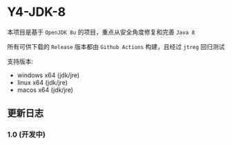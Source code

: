 # Y4-JDK-8

本项目是基于 `OpenJDK 8u` 的项目，重点从安全角度修复和完善 `Java 8`

所有可供下载的 `Release` 版本都由 `Github Actions` 构建，且经过 `jtreg` 回归测试

支持版本:
- windows x64 (jdk/jre)
- linux x64 (jdk/jre)
- macos x64 (jdk/jre)

## 更新日志

### 1.0 (开发中)

